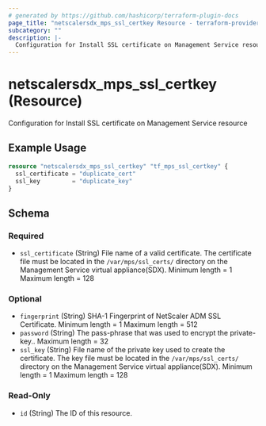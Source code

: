 ```yaml
---
# generated by https://github.com/hashicorp/terraform-plugin-docs
page_title: "netscalersdx_mps_ssl_certkey Resource - terraform-provider-netscalersdx"
subcategory: ""
description: |-
  Configuration for Install SSL certificate on Management Service resource
---
```


# netscalersdx_mps_ssl_certkey (Resource)

Configuration for Install SSL certificate on Management Service resource

## Example Usage

```terraform
resource "netscalersdx_mps_ssl_certkey" "tf_mps_ssl_certkey" {
  ssl_certificate = "duplicate_cert"
  ssl_key         = "duplicate_key"
}
```

<!-- schema generated by tfplugindocs -->
## Schema

### Required

- `ssl_certificate` (String) File name of a valid certificate. The certificate file must be located in the `/var/mps/ssl_certs/` directory on the Management Service virtual appliance(SDX). Minimum length =  1 Maximum length =  128

### Optional

- `fingerprint` (String) SHA-1 Fingerprint of NetScaler ADM SSL Certificate. Minimum length =  1 Maximum length =  512
- `password` (String) The pass-phrase that was used to encrypt the private-key.. Maximum length =  32
- `ssl_key` (String) File name of the private key used to create the certificate. The key file must be located in the `/var/mps/ssl_certs/` directory on the Management Service virtual appliance(SDX). Minimum length =  1 Maximum length =  128

### Read-Only

- `id` (String) The ID of this resource.
